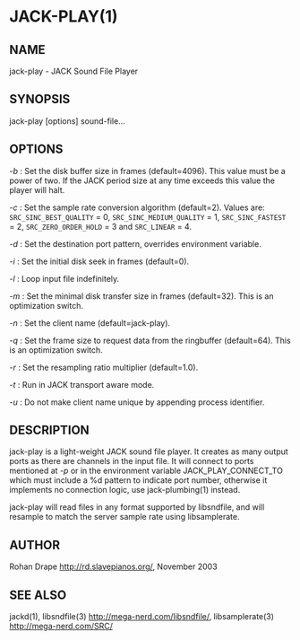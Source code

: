 JACK-PLAY(1)
============

NAME
----
jack-play - JACK Sound File Player

SYNOPSIS
--------
jack-play [options] sound-file...

OPTIONS
-------
*-b*
:   Set the disk buffer size in frames (default=4096).  This value
    must be a power of two.  If the JACK period size at any time
    exceeds this value the player will halt.

*-c*
:   Set the sample rate conversion algorithm (default=2).  Values are:
    `SRC_SINC_BEST_QUALITY` = 0, `SRC_SINC_MEDIUM_QUALITY` = 1,
    `SRC_SINC_FASTEST` = 2, `SRC_ZERO_ORDER_HOLD` = 3 and `SRC_LINEAR` = 4.

*-d*
:   Set the destination port pattern, overrides environment variable.

*-i*
:   Set the initial disk seek in frames (default=0).

*-l*
:   Loop input file indefinitely.

*-m*
:   Set the minimal disk transfer size in frames (default=32).  This
    is an optimization switch.

*-n*
:   Set the client name (default=jack-play).

*-q*
:   Set the frame size to request data from the ringbuffer
    (default=64). This is an optimization switch.

*-r*
:   Set the resampling ratio multiplier (default=1.0).

*-t*
:   Run in JACK transport aware mode.

*-u*
:   Do not make client name unique by appending process  identifier.

DESCRIPTION
-----------
jack-play is a light-weight JACK sound file player. It creates as many
output ports as there are channels in the input file.  It will connect
to ports mentioned at *-p* or in the environment variable
JACK_PLAY_CONNECT_TO which must include a %d pattern to indicate port
number, otherwise it implements no connection logic, use
jack-plumbing(1) instead.

jack-play will read files in any format supported by libsndfile, and
will resample to match the server sample rate using libsamplerate.

AUTHOR
------
Rohan Drape <http://rd.slavepianos.org/>, November 2003

SEE ALSO
--------
jackd(1), libsndfile(3) <http://mega-nerd.com/libsndfile/>,
libsamplerate(3) <http://mega-nerd.com/SRC/>
